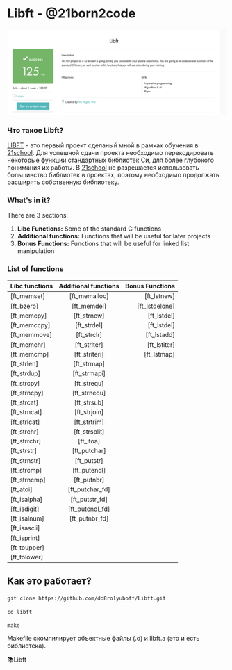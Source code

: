 # Libft - @21born2code
![Screenshot intra](https://github.com/do8rolyuboff/Libft/blob/master/screenshot.jpeg)

### Что такое Libft?
[LIBFT](https://github.com/do8rolyuboff/Libft/blob/master/libft.en.pdf) - это первый проект сделаный мной в рамках обучения в [21school](https://21-school.ru/). Для успешной сдачи проекта необходимо перекодировать некоторые функции стандартных библиотек Cи, для более глубокого понимания их работы. В [21school](https://21-school.ru/) не разрешается использовать большинство библиотек в проектах, поэтому необходимо продолжать расширять собственную библиотеку.

### What's in it?

There are 3 sections:

1.  **Libc Functions:** Some of the standard C functions
2.  **Additional functions:** Functions that will be useful for later projects
3.  **Bonus Functions:** Functions that will be useful for linked list manipulation

### List of functions
Libc functions | Additional functions | Bonus Functions
:----------- | :-----------: | -----------:
[ft_memset]   | [ft_memalloc]   | [ft_lstnew]
[ft_bzero]    | [ft_memdel]     | [ft_lstdelone]
[ft_memcpy]   | [ft_strnew]     | [ft_lstdel]
[ft_memccpy]  | [ft_strdel]     | [ft_lstdel]
[ft_memmove]  | [ft_strclr]     | [ft_lstadd]
[ft_memchr]   | [ft_striter]    | [ft_lstiter]
[ft_memcmp]   | [ft_striteri]   | [ft_lstmap]
[ft_strlen]   | [ft_strmap]     |
[ft_strdup]   | [ft_strmapi]    |
[ft_strcpy]   | [ft_strequ]     |
[ft_strncpy]  | [ft_strnequ]    |
[ft_strcat]   | [ft_strsub]     |
[ft_strncat]  | [ft_strjoin]    |
[ft_strlcat]  | [ft_strtrim]    |
[ft_strchr]   | [ft_strsplit]   |
[ft_strrchr]  | [ft_itoa]       |
[ft_strstr]   | [ft_putchar]    |
[ft_strnstr]  | [ft_putstr]     |
[ft_strcmp]   | [ft_putendl]    |
[ft_strncmp]  | [ft_putnbr]     |
[ft_atoi]     | [ft_putchar_fd] |
[ft_isalpha]  | [ft_putstr_fd]  |
[ft_isdigit]  | [ft_putendl_fd] |
[ft_isalnum]  | [ft_putnbr_fd]  |
[ft_isascii]  | |
[ft_isprint]  | |
[ft_toupper]  | |
[ft_tolower]  | |


## Как это работает?
`git clone https://github.com/do8rolyuboff/Libft.git`

`cd libft`

`make`
  
Makefile скомпилирует объектные файлы (.o) и libft.a (это и есть библиотека).

📚Libft
